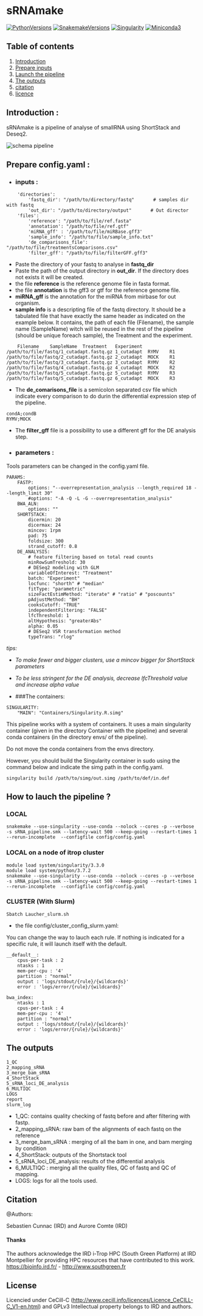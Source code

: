 # sRNAmake

[![PythonVersions](https://img.shields.io/badge/python-3.7%2B-blue)](https://www.python.org/downloads)
[![SnakemakeVersions](https://img.shields.io/badge/snakemake-≥5.10.0-brightgreen.svg?style=flat)](https://snakemake.readthedocs.io)
[![Singularity](https://img.shields.io/badge/singularity-≥3.3.0-7E4C74.svg)](https://sylabs.io/docs/)
[![Miniconda3](https://img.shields.io/badge/Miniconda3-≥4.8.2-eb7134.svg)](https://sylabs.io/docs/)

## Table of contents
1. [Introduction](#introduction)
2. [Prepare inputs](#config)
3. [Launch the pipeline](#launch)
4. [The outputs](#outputs)
4. [citation](#citation)
4. [licence](#license)

## Introduction <a name="introduction"></a>:

sRNAmake is a pipeline of analyse of smallRNA using ShortStack and Deseq2.


![schema pipeline](images/schema_pipeline_global.png)

## Prepare config.yaml <a name="config"></a>:

 - ### inputs :
 
``` 'DATA':
    'directories':
        'fastq_dir': "/path/to/directory/fastq"       # samples dir with fastq
        'out_dir': "/path/to/directory/output"       # Out director
    'files':
        'reference': "/path/to/file/ref.fasta"
        'annotation': "/path/to/file/ref.gtf"
        'miRNA_gff' : '/path/to/file/miRBase.gff3'
        'sample_info': "/path/to/file/sample_info.txt"
        'de_comparisons_file': "/path/to/file/treatmentsComparisons.csv"
        'filter_gff': "/path/to/file/filterGFF.gff3"
```

- Paste the directory of your fastq to analyse in **fastq_dir**
- Paste the path of the output directory in **out_dir**. If the directory does not exists it will be created.
- the file **reference** is the reference genome file in fasta format.
- the file **annotation** is the gff3 or gtf for the reference genome file.
- **miRNA_gff** is the annotation for the miRNA from mirbase for out organism.
- **sample info** is a descripting file of the fastq directory. It should be a tabulated file that have exactly the same header as indicated on the example below.
It contains, the path of each file (Filename), the sample name (SampleName) witch will be reused in the rest of the pipeline (should be unique foreach sample),
the Treatment and the experiment.

```
    Filename	SampleName	Treatment	Experiment
/path/to/file/fastq/1_cutadapt.fastq.gz	1_cutadapt	RYMV	R1
/path/to/file/fastq/2_cutadapt.fastq.gz	2_cutadapt	MOCK	R1
/path/to/file/fastq/3_cutadapt.fastq.gz	3_cutadapt	RYMV	R2
/path/to/file/fastq/4_cutadapt.fastq.gz	4_cutadapt	MOCK	R2
/path/to/file/fastq/5_cutadapt.fastq.gz	5_cutadapt	RYMV	R3
/path/to/file/fastq/5_cutadapt.fastq.gz	6_cutadapt	MOCK	R3
```

- The **de_comarisons_file** is a semicolon separated csv file which indicate every comparison to do durin the differential expression step of the pipeline.

```
condA;condB
RYMV;MOCK
```

- The **filter_gff** file is a possibility to use a different gff for the DE analysis step.


 - ### parameters :

Tools parameters can be changed in the config.yaml file.

```
PARAMS:
    FASTP:
        options: "--overrepresentation_analysis --length_required 18 --length_limit 30"
        #options: "-A -Q -L -G --overrepresentation_analysis"
    BWA_ALN:
        options: ""
    SHORTSTACK:
        dicermin: 20
        dicermax: 24
        mincov: 1rpm
        pad: 75
        foldsize: 300
        strand_cutoff: 0.8
    DE_ANALYSIS:
        # feature filtering based on total read counts
        minRowSumTreshold: 30
        # DESeq2 modeling with GLM
        variableOfInterest: "Treatment"
        batch: "Experiment"
        locfunc: "shorth" # "median"
        fitType: "parametric"
        sizeFactEstimMethod: "iterate" # "ratio" # "poscounts"
        pAdjustMethod: "BH"
        cooksCutoff: "TRUE"
        independentFiltering: "FALSE"
        lfcThreshold: 1
        altHypothesis: "greaterAbs"
        alpha: 0.05
        # DESeq2 VSR transformation method
        typeTrans: "rlog"
```
*tips:*
- *To make fewer and bigger clusters, use a mincov bigger for ShortStack parameters*
- *To be less stringent for the DE analysis, decrease lfcThreshold value and increase alpha value*

- ###The containers:

```
SINGULARITY:
    "MAIN": "Containers/Singularity.R.simg"
```

This pipeline works with a system of containers.
It uses a main singularity container (given in the directory Container with the pipeline) and several conda containers (in the directory envs/ of the pipeline).

Do not move the conda containers from the envs directory.

However, you should build the Singularity container in sudo using the command below and indicate the simg path in the config.yaml.

```
singularity build /path/to/simg/out.simg /path/to/def/in.def
```

## How to lauch the pipeline ? <a name="launch"></a>

### LOCAL

```
snakemake --use-singularity --use-conda --nolock --cores -p --verbose -s sRNA_pipeline.smk --latency-wait 500 --keep-going --restart-times 1 --rerun-incomplete  --configfile config/config.yaml
```

### LOCAL on a node of itrop cluster

```
module load system/singularity/3.3.0
module load system/python/3.7.2
snakemake --use-singularity --use-conda --nolock --cores -p --verbose -s sRNA_pipeline.smk --latency-wait 500 --keep-going --restart-times 1 --rerun-incomplete  --configfile config/config.yaml
```

### CLUSTER (With Slurm)

```
Sbatch Laucher_slurm.sh
```

- the file config/cluster_config_slurm.yaml:

You can change the way to lauch each rule. If nothing is indicated for a specific rule, it will launch itself with the default.

```
__default__:
    cpus-per-task : 2
    ntasks : 1
    mem-per-cpu : '4'
    partition : "normal"
    output : 'logs/stdout/{rule}/{wildcards}'
    error : 'logs/error/{rule}/{wildcards}'

bwa_index:
    ntasks : 1
    cpus-per-task : 4
    mem-per-cpu : '4'
    partition : "normal"
    output : 'logs/stdout/{rule}/{wildcards}'
    error : 'logs/error/{rule}/{wildcards}'
```

## The outputs <a name="outputs"></a>

```
1_QC
2_mapping_sRNA
3_merge_bam_sRNA
4_ShortStack
5_sRNA_loci_DE_analysis
6_MULTIQC
LOGS
report
slurm_log
```

* 1_QC: contains quality checking of fastq before and after filtering with fastp.
* 2_mapping_sRNA: raw bam of the alignments of each fastq on the reference
* 3_merge_bam_sRNA : merging of all the bam in one, and bam merging by condition
* 4_ShortStack: outputs of the Shortstack tool
* 5_sRNA_loci_DE_analysis: results of the differential analysis
* 6_MULTIQC : merging all the quality files, QC of fastq and QC of mapping.
* LOGS: logs for all the tools used.

<a name="citation"></a>
## Citation

@Authors:

Sebastien Cunnac (IRD) and Aurore Comte (IRD) 

#### Thanks

The authors acknowledge the IRD i-Trop HPC (South Green Platform) at IRD Montpellier for providing HPC resources that have contributed to this work. https://bioinfo.ird.fr/ - http://www.southgreen.fr

<a name="licence"></a>
## License
Licencied under CeCill-C (http://www.cecill.info/licences/Licence_CeCILL-C_V1-en.html) and GPLv3
Intellectual property belongs to IRD and authors.


